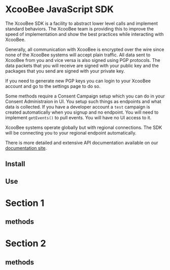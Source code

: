 # XcooBee JavaScript SDK

The XcooBee SDK is a facility to abstract lower level calls and implement standard behaviors.
The XcooBee team is providing this to improve the speed of implementation and show the best practices while interacting with XcooBee.

Generally, all communication with XcooBee is encrypted over the wire since none of the XcooBee systems will accept plain traffic. All data sent to XcooBee from you and vice versa is also signed using PGP protocols. The data packets that you will receive are signed with your public key and the packages that you send are signed with your private key.

If you need to generate new PGP keys you can login to your XcooBee account and go to the settings page to do so.

Some methods require a Consent Campaign setup which you can do in your Consent Administraion in UI. You setup such things as endpoints and what data is collected.
If you have a developer account a `test` campaign is created automatically when you signup and no endpoint. You will need to implement `getEvents()` to pull events. 
You will have no UI access to it. 

XcooBee systems operate globally but with regional connections. The SDK will be connecting you to your regional endpoint automatically. 

There is more detailed and extensive API documentation available on our [documentation site](https://www.xcoobee.com/docs).

## Install

## Use

# Section 1

## methods

# Section 2

## methods


